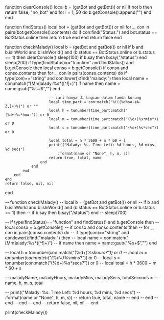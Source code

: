 function clearConsole()
    local b = (getBot and getBot()) or nil
    if not b then
      return false, "no_bot"
    end
    for i = 1, 50 do
        b:getConsole():append("")
    end
end

function findStatus()
    local bot = (getBot and getBot()) or nil
    for _, con in pairs(bot:getConsole().contents) do
        if con:find("Status:") and bot.status == BotStatus.online then
            return true
        end
    end
    return false
end

function checkMalady()
    local b = (getBot and getBot()) or nil
    if b and b.isInWorld and b:isInWorld() and (b.status == BotStatus.online or b.status == 1) then
        clearConsole()
        sleep(100)
        if b.say then b:say("/status") end
        sleep(200)
        if type(findStatus)=="function" and findStatus() and b.getConsole then
            local conso = b:getConsole()
            if conso and conso.contents then
                for _, con in pairs(conso.contents) do
                    if type(con)=="string" and con:lower():find("malady:") then
                        local name = con:match("[Mm]alady:%s*([^!]+)")
                        if name then name = name:gsub("%s+$","") end

                        -- cari hanya di bagian dalam tanda kurung
                        local time_part = con:match("%(([%d%sa-zA-Z,]+)%)") or ""
                        local h = tonumber(time_part:match("(%d+)%s*hour")) or 0
                        local m = tonumber(time_part:match("(%d+)%s*min")) or 0
                        local s = tonumber(time_part:match("(%d+)%s*sec")) or 0

                        local total = h * 3600 + m * 60 + s
                        print(("Malady: %s. Time Left: %d hours, %d mins, %d secs")
                            :format(name or "None", h, m, s))
                        return true, total, name
                    end
                end
            end
        end
    end
    return false, nil, nil
end

-- function checkMalady()
--     local b = (getBot and getBot()) or nil
--     if b and b.isInWorld and b:isInWorld() and (b.status == BotStatus.online or b.status == 1) then
--         if b.say then b:say("/status") end
--         sleep(700)

--         if type(findStatus)=="function" and findStatus() and b.getConsole then
--             local conso = b:getConsole()
--             if conso and conso.contents then
--                 for _, con in pairs(conso.contents) do
--                     if type(con)=="string" and con:lower():find("malady:") then
--                         local name = con:match("[Mm]alady:%s*([^!]+)")
--                         if name then name = name:gsub("%s+$","") end

--                         local h = tonumber(con:match("(%d+)%s*hours?")) or 0
--                         local m = tonumber(con:match("(%d+)%s*mins?"))  or 0
--                         local s = tonumber(con:match("(%d+)%s*secs?"))  or 0
--                         local total = h * 3600 + m * 60 + s

--                         maladyName, maladyHours, maladyMins, maladySecs, totalSeconds =
--                             name, h, m, s, total

--                         print(("Malady: %s. Time Left: %d hours, %d mins, %d secs")
--                             :format(name or "None", h, m, s))
--                         return true, total, name
--                     end
--                 end
--             end
--         end
--     end
--     return false, nil, nil
-- end

print(checkMalady())
